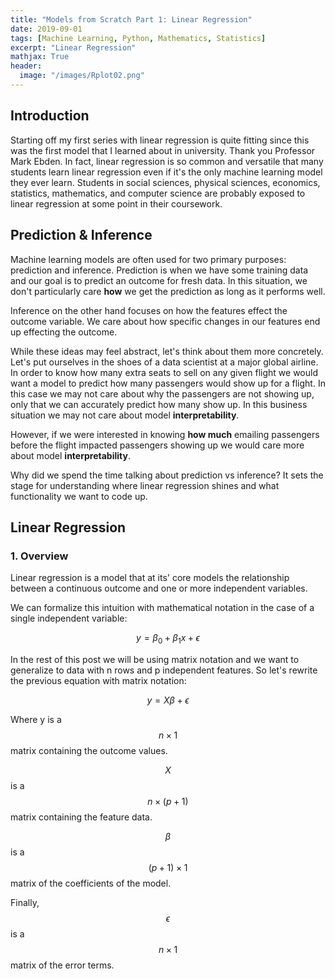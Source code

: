 ```yaml
---
title: "Models from Scratch Part 1: Linear Regression"
date: 2019-09-01
tags: [Machine Learning, Python, Mathematics, Statistics]
excerpt: "Linear Regression"
mathjax: True
header:
  image: "/images/Rplot02.png"
---
```

## Introduction

Starting off my first series with linear regression is quite fitting since this was the first model
that I learned about in university. Thank you Professor Mark Ebden. In fact,
linear regression is so common and versatile that many students learn linear regression even
if it's the only machine learning model they ever learn. Students in social sciences, physical sciences,
economics, statistics, mathematics, and computer science are probably exposed to linear regression at some point in their coursework.

## Prediction & Inference

Machine learning models are often used for two primary purposes: prediction and inference. Prediction
is when we have some training data and our goal is to predict an outcome for fresh data. In this situation,
we don't particularly care **how** we get the prediction as long as it performs well.

Inference on the other hand focuses on how the features effect the outcome variable. We care about
how specific changes in our features end up effecting the outcome.

While these ideas may feel abstract, let's think about them more concretely. Let's put ourselves in the shoes
of a data scientist at a major global airline. In order to know how many extra seats to sell on any given flight we would want a model to predict how many passengers would show up for a flight.  In this case we may not care about why the passengers are not showing up, only that we can accurately predict how many show up. In this business situation we may not care about model **interpretability**.

However, if we were interested in knowing **how much** emailing passengers before the flight impacted passengers showing up
we would care more about model **interpretability**.  

Why did we spend the time talking about prediction vs inference? It sets the stage for understanding where linear regression
shines and what functionality we want to code up.

## Linear Regression

### 1. Overview
Linear regression is a model that at its' core models the relationship between a continuous outcome and one or more independent variables.

We can formalize this intuition with mathematical notation in the case of a single independent variable:

$$ y = \beta_0 + \beta_1 x + \epsilon $$

In the rest of this post we will be using matrix notation and we want to generalize to data with n rows and p independent features. So let's rewrite the previous equation with matrix notation:

$$ y = X \beta + \epsilon $$

Where y is a $$ n \times 1 $$ matrix containing the outcome values.

$$ X $$ is a $$n \times (p + 1) $$ matrix containing the feature data.

$$\beta$$ is a $$(p + 1) \times 1$$ matrix of the coefficients of the model.

Finally, $$\epsilon$$ is a $$n \times 1 $$ matrix of the error terms.
